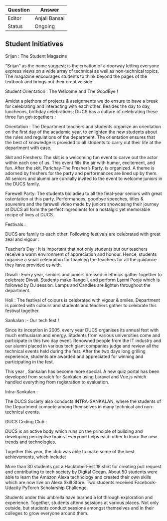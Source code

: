 | Question|Answer|
|-|-|
|Editor|Anjali Bansal|
|Status|Ongoing|

## Student Initiatives

Srijan : The Student Magazine 

“Srijan” as the name suggest; is the creation of a doorway letting everyone express views on a wide array of technical as well as non-technical topics. The magazine encourages students to think beyond the pages of the textbook and brings out their creative side.


Student Orientation : The Welcome and The GoodBye ! 

Amidst a plethora of projects & assignments we do ensure to have a break for celebrating and interacting with each other. Besides the day to day, luncheons, birthday celebrations; DUCS has a culture of celebrating these three fun get-togethers :

Orientation : The Department teachers and students organize an orientation on the first day of the academic year, to enlighten the new students about the rules and regulations of the department. The orientation ensures that the best of knowledge is provided to all students to carry out their life at the department with ease.

Skit and Freshers: The skit is a welcoming fun event to carve out the actor within each one of us. This event fills the air with humor, excitement, and fun. After the skit, Parichay-The Fresher’s Party, is organized. A theme is adorned by freshers for the party and performances are lined up by them. All seniors and alumni are cordially invited to the event to welcome juniors in the DUCS family.

Farewell Party: The students bid adieu to all the final-year seniors with great ostentation at this party. Performances, goodbye speeches, titles & souvenirs and the farewell video made by juniors showcasing their journey at DUCS all form the perfect ingredients for a nostalgic yet memorable recipe of lives at DUCS.

Festivals :

DUCS are family to each other. Following festivals are celebrated with great zeal and vigour :

Teacher’s Day : It is important that not only students but our teachers receive a warm environment of appreciation and honour. Hence, students organise a small celebration for thanking the teachers for all the guidance they have provided us with. 

Diwali : Every year, seniors and juniors dressed in ethnics gather together to celebrate Diwali. Students make Rangoli, and perform Laxmi Pooja which is followed by DJ session. Lamps and Candles are lighten throughout the department.

Holi : The festival of colours is celebrated with vigour & smiles. Department is painted with colours and students and teachers gather to celebrate this festival together.

Sankalan :- Our tech fest !

Since its inception in 2005, every year DUCS organises its annual fest with much enthusiasm and energy. Students from various universities come and participate in this two day event. Renowned people from the IT industry and our alumni placed in various tech giant companies judge and review all the technical events held during the fest. 
After the two days long grilling experience, students are awarded and appreciated for winning and participating in the fest. 

This year , Sankalan has become more special. A new quiz portal has been developed from scratch for Sankalan using Laravel and Vue.js which handled everything from registration to evaluation.

Intra-Sankalan : 

The DUCS Society also conducts INTRA-SANKALAN, where the students of the Department compete among themselves in many technical and non-technical events.

DUCS Coding Club :

DUCS is an active body which runs on the principle of building and developing perceptive brains. Everyone helps each other to learn the new trends and technologies. 

Together this year, the club was able to make some of the best achievements, which include:

More than 30 students got a HacktoberFest 18 shirt for creating pull request and contributing to tech society by Digital Ocean.
About 50 students were able to learn the Amazon Alexa technology and created their own skills which are now live on Alexa Skill Store.
Two students received Facebook-Udacity PyTorch Scholarship Challenge.

Students under this umbrella have learned a lot through exploration and experience. Together, students attend sessions at various places. Not only outside, but students conduct sessions amongst themselves and in their colleges to grow everyone around them.
